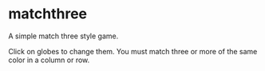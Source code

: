 # matchthree
A simple match three style game.

Click on globes to change them. You must match three or more of the same color in a column or row.

